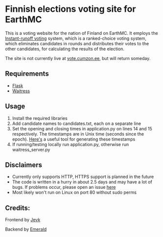# Finnish elections voting site for EarthMC
This is a voting website for the nation of Finland on EarthMC. It employs the [Instant-runoff voting](https://en.wikipedia.org/wiki/Instant-runoff_voting) system, which is a ranked-choice voting system, which eliminates candidates in rounds and distributes their votes to the other candidates, for calculating the results of the election.

The site is not currently live at [vote.cumzon.ee](http://vote.cumzon.ee), but will return someday.

## Requirements
- [Flask](https://github.com/pallets/flask)
- [Waitress](https://github.com/Pylons/waitress)

## Usage
1. Install the required libraries
2. Add candidate names to candidates.txt, each on a separate line
3. Set the opening and closing times in application.py on lines 14 and 15 respectively. The timestamps are in Unix time (seconds since the epoch). [Here's](https://www.unixtimestamp.com/) a useful tool for generating these timestamps
4. If running/testing locally run application.py, otherwise run waitress_server.py

## Disclaimers
- Currently only supports HTTP, HTTPS support is planned in the future
- The code is written in a hurry in about 2.5 days and may have a lot of bugs. If problems occur, please open an issue [here](https://github.com/SpartanJ/ecode/issues)
- Most likely won't run on Linux on port 80 without sudo perms

## Credits:
Frontend by [Jevk](https://github.com/jevk)

Backend by [Emerald](https://github.com/emeraldtip)
